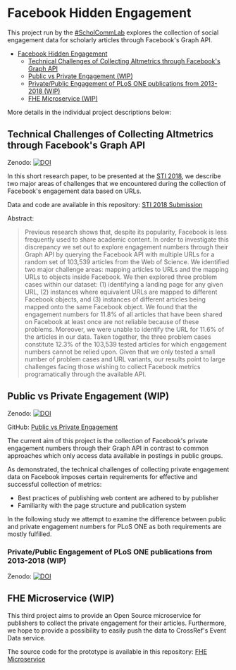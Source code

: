 # Facebook Hidden Engagement

This project run by the [\#ScholCommLab](scholcommlab.ca) explores the collection of social engagement data for scholarly articles through Facebook's Graph API.

- [Facebook Hidden Engagement](#facebook-hidden-engagement)
    - [Technical Challenges of Collecting Altmetrics through Facebook's Graph API](#technical-challenges-of-collecting-altmetrics-through-facebooks-graph-api)
    - [Public vs Private Engagement (WIP)](#public-vs-private-engagement-wip)
    - [Private/Public Engagement of PLoS ONE publications from 2013-2018 (WIP)](#privatepublic-engagement-of-plos-one-publications-from-2013-2018-wip)
    - [FHE Microservice (WIP)](#fhe-microservice-wip)

More details in the individual project descriptions below:

## Technical Challenges of Collecting Altmetrics through Facebook's Graph API

Zenodo: [![DOI](https://zenodo.org/badge/125935481.svg)](https://zenodo.org/badge/latestdoi/125935481)

In this short research paper, to be presented at the [STI 2018](http://sti2018.cwts.nl/), we describe two major areas of challenges that we encountered during the collection of Facebook's engagement data based on URLs. 

Data and code are available in this repository: [STI 2018 Submission](https://github.com/ScholCommLab/fhe-technical-challenges)

Abstract:

> Previous research shows that, despite its popularity, Facebook is less frequently used to share academic content. In order to investigate this discrepancy we set out to explore engagement numbers through their Graph API by querying the Facebook API with multiple URLs for a random set of 103,539 articles from the Web of Science. We identified two major challenge areas: mapping articles to URLs and the mapping URLs to objects inside Facebook. We then explored three problem cases within our dataset: (1) identifying a landing page for any given URL, (2) instances where equivalent URLs are mapped to different Facebook objects, and (3) instances of different articles being mapped onto the same Facebook object. We found that the engagement numbers for 11.8% of all articles that have been shared on Facebook at least once are not reliable because of these problems. Moreover, we were unable to identify the URL for 11.6% of the articles in our data. Taken together, the three problem cases constitute 12.3% of the 103,539 tested articles for which engagement numbers cannot be relied upon. Given that we only tested a small number of problem cases and URL variants, our results point to large challenges facing those wishing to collect Facebook metrics programatically through the available API.

## Public vs Private Engagement (WIP)

Zenodo: [![DOI](https://zenodo.org/badge/107598922.svg)](https://zenodo.org/badge/latestdoi/107598922)

GitHub: [Public vs Private Engagement](https://github.com/ScholCommLab/fhe-public-private)

The current aim of this project is the collection of Facebook's private engagement numbers through their Graph API in contrast to common approaches which only access data available in postings in public groups.

As demonstrated, the technical challenges of collecting private engagement data on Facebook imposes certain requirements for effective and successful collection of metrics:

- Best practices of publishing web content are adhered to by publisher
- Familiarity with the page structure and publication system

In the following study we attempt to examine the difference between public and private engagement numbers for PLoS ONE as both requirements are mostly fulfilled.

### Private/Public Engagement of PLoS ONE publications from 2013-2018 (WIP)

Zenodo: [![DOI](https://zenodo.org/badge/136392868.svg)](https://zenodo.org/badge/latestdoi/136392868)

## FHE Microservice (WIP)

This third project aims to provide an Open Source microservice for publishers to collect the private engagement for their articles. Furthermore, we hope to provide a possibility to easily push the data to CrossRef's Event Data service.

The source code for the prototype is available in this repository: [FHE Microservice](https://github.com/ScholCommLab/fhe-collector)

